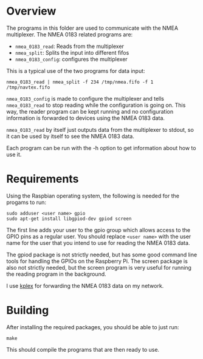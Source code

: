 Overview
========

The programs in this folder are used to communicate with the NMEA
multiplexer. The NMEA 0183 related programs are:

  * ``nmea_0183_read``: Reads from the multiplexer
  * ``nmea_split``: Splits the input into different fifos
  * ``nmea_0183_config``: configures the multiplexer

This is a typical use of the two programs for data input:

```
nmea_0183_read | nmea_split -f 234 /tmp/nmea.fifo -f 1 /tmp/navtex.fifo
```

``nmea_0183_config`` is made to configure the multiplexer and
tells ``nmea_0183_read`` to stop reading while the configuration is going
on. This way, the reader program can be kept running and no
configuration information is forwarded to devices using the NMEA 0183
data.

``nmea_0183_read`` by itself just outputs data from the multiplexer to
stdout, so it can be used by itself to see the NMEA 0183 data.

Each program can be run with the -h option to get information about
how to use it.


Requirements
============

Using the Raspbian operating system, the following is needed for the
progams to run:

```
sudo adduser <user name> gpio
sudo apt-get install libgpiod-dev gpiod screen
```

The first line adds your user to the gpio group which allows access to
the GPIO pins as a regular user. You should replace ``<user name>`` with
the user name for the user that you intend to use for reading the NMEA
0183 data.

The gpiod package is not strictly needed, but has some good command
line tools for handling the GPIOs on the Raspberry Pi. The screen
package is also not strictly needed, but the screen program is very
useful for running the reading program in the background.

I use [kplex](http://www.stripydog.com/kplex/) for forwarding the NMEA
0183 data on my network.


Building
========

After installing the required packages, you should be able to just
run:

```
make
```

This should compile the programs that are then ready to use.